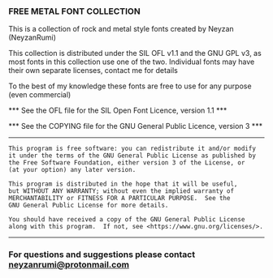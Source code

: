 ### FREE METAL FONT COLLECTION ###

This is a collection of rock and metal style fonts created by Neyzan (NeyzanRumi)

This collection is distributed under the SIL OFL v1.1 and the GNU GPL v3, as most fonts in this collection use one of the two. Individual fonts may have their own separate licenses, contact me for details

To the best of my knowledge these fonts are free to use for any purpose (even commercial)

   *** See the OFL file for the SIL Open Font Licence, version 1.1 ***
   
   *** See the COPYING file for the GNU General Public Licence, version 3 ***


-----------------------------------------------------------------------------
    This program is free software: you can redistribute it and/or modify
    it under the terms of the GNU General Public License as published by
    the Free Software Foundation, either version 3 of the License, or
    (at your option) any later version.

    This program is distributed in the hope that it will be useful,
    but WITHOUT ANY WARRANTY; without even the implied warranty of
    MERCHANTABILITY or FITNESS FOR A PARTICULAR PURPOSE.  See the
    GNU General Public License for more details.

    You should have received a copy of the GNU General Public License
    along with this program.  If not, see <https://www.gnu.org/licenses/>.
-----------------------------------------------------------------------------


### For questions and suggestions please contact neyzanrumi@protonmail.com ###



